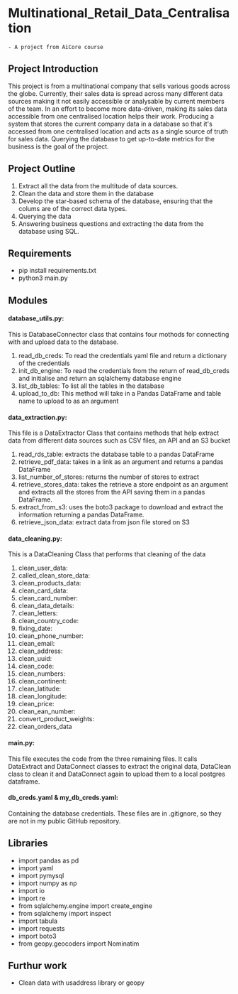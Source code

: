 # Multinational_Retail_Data_Centralisation
    - A project from AiCore course
## Project Introduction
This project is from a multinational company that sells various goods across the globe. Currently, their sales data is spread across many different data sources making it not easily accessible or analysable by current members of the team. In an effort to become more data-driven, making its sales data accessible from one centralised location helps their work. Producing a system that stores the current company data in a database so that it's accessed from one centralised location and acts as a single source of truth for sales data. Querying the database to get up-to-date metrics for the business is the goal of the project. 

## Project Outline
1. Extract all the data from the multitude of data sources.
2. Clean the data and store them in the database
3. Develop the star-based schema of the database, ensuring that the colums are of the correct data types.
4. Querying the data
5. Answering business questions and extracting the data from the database using SQL.


## Requirements
- pip install requirements.txt
- python3 main.py

## Modules

#### database_utils.py: 
This is DatabaseConnector class that contains four mothods for connecting with and upload data to the database.

1. read_db_creds: To read the credentials yaml file and return a dictionary of the credentials
2. init_db_engine: To read the credentials from the return of read_db_creds and initialise and return an sqlalchemy database engine
3. list_db_tables: To list all the tables in the database
4. upload_to_db: This method will take in a Pandas DataFrame and table name to upload to as an argument


#### data_extraction.py:
This file is a DataExtractor Class that contains methods that help extract data from different data sources such as CSV files, an API and an S3 bucket
1. read_rds_table: extracts the database table to a pandas DataFrame
2. retrieve_pdf_data: takes in a link as an argument and returns a pandas DataFrame
3. list_number_of_stores: returns the number of stores to extract
4. retrieve_stores_data: takes the retrieve a store endpoint as an argument and extracts all the stores from the API saving them in a pandas DataFrame.
5. extract_from_s3: uses the boto3 package to download and extract the information returning a pandas DataFrame.
6. retrieve_json_data: extract data from json file stored on S3


#### data_cleaning.py: 
This is a DataCleaning Class that performs that cleaning of the data 
1. clean_user_data: 
2. called_clean_store_data: 
3. clean_products_data: 
4. clean_card_data:
5. clean_card_number:
6. clean_data_details:
7. clean_letters:  
8. clean_country_code: 
9. fixing_date:
10. clean_phone_number:
11. clean_email:
13. clean_address:
14. clean_uuid:
15. clean_code:
16. clean_numbers:
17. clean_continent:
18. clean_latitude:
19. clean_longitude:
20. clean_price:
21. clean_ean_number:
22. convert_product_weights:
23. clean_orders_data


#### main.py:
This file executes the code from the three remaining files. It calls DataExtract and DataConnect classes to extract the original data, DataClean class to clean it and DataConnect again to upload them to a local postgres dataframe.

#### db_creds.yaml & my_db_creds.yaml:
Containing the database credentials. These files are in .gitignore, so they are not in my public GitHub repository.




## Libraries
- import pandas as pd
- import yaml
- import pymysql
- import numpy as np
- import io
- import re
- from sqlalchemy.engine import create_engine
- from sqlalchemy import inspect
- import tabula
- import requests
- import boto3
- from geopy.geocoders import Nominatim


## Furthur work
- Clean data with usaddress library or geopy